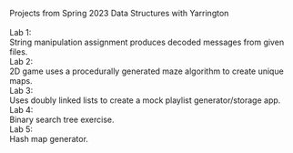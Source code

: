 Projects from Spring 2023 Data Structures with Yarrington
<br />
<br />Lab 1:
<br />String manipulation assignment produces decoded messages from given files.
<br />Lab 2: 
<br />2D game uses a procedurally generated maze algorithm to create unique maps.
<br />Lab 3: 
<br />Uses doubly linked lists to create a mock playlist generator/storage app.
<br />Lab 4: 
<br />Binary search tree exercise.
<br />Lab 5: 
<br />Hash map generator.
